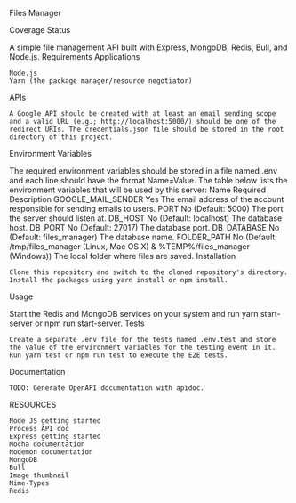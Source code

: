 Files Manager

Coverage Status

A simple file management API built with Express, MongoDB, Redis, Bull, and Node.js.
Requirements
Applications

    Node.js
    Yarn (the package manager/resource negotiator)

APIs

    A Google API should be created with at least an email sending scope and a valid URL (e.g.; http://localhost:5000/) should be one of the redirect URIs. The credentials.json file should be stored in the root directory of this project.

Environment Variables

The required environment variables should be stored in a file named .env and each line should have the format Name=Value. The table below lists the environment variables that will be used by this server:
Name 	Required 	Description
GOOGLE_MAIL_SENDER 	Yes 	The email address of the account responsible for sending emails to users.
PORT 	No (Default: 5000) 	The port the server should listen at.
DB_HOST 	No (Default: localhost) 	The database host.
DB_PORT 	No (Default: 27017) 	The database port.
DB_DATABASE 	No (Default: files_manager) 	The database name.
FOLDER_PATH 	No (Default: /tmp/files_manager (Linux, Mac OS X) & %TEMP%/files_manager (Windows)) 	The local folder where files are saved.
Installation

    Clone this repository and switch to the cloned repository's directory.
    Install the packages using yarn install or npm install.

Usage

Start the Redis and MongoDB services on your system and run yarn start-server or npm run start-server.
Tests

    Create a separate .env file for the tests named .env.test and store the value of the environment variables for the testing event in it.
    Run yarn test or npm run test to execute the E2E tests.

Documentation

    TODO: Generate OpenAPI documentation with apidoc.

RESOURCES

    Node JS getting started
    Process API doc
    Express getting started
    Mocha documentation
    Nodemon documentation
    MongoDB
    Bull
    Image thumbnail
    Mime-Types
    Redis



